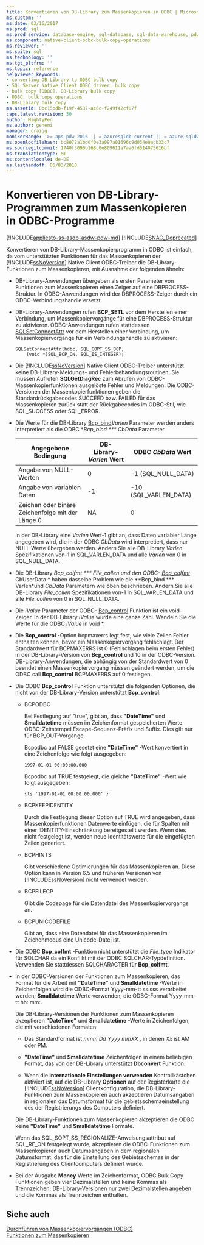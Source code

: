 ```yaml
---
title: Konvertieren von DB-Library zum Massenkopieren in ODBC | Microsoft Docs
ms.custom: ''
ms.date: 03/16/2017
ms.prod: sql
ms.prod_service: database-engine, sql-database, sql-data-warehouse, pdw
ms.component: native-client-odbc-bulk-copy-operations
ms.reviewer: ''
ms.suite: sql
ms.technology: ''
ms.tgt_pltfrm: ''
ms.topic: reference
helpviewer_keywords:
- converting DB-Library to ODBC bulk copy
- SQL Server Native Client ODBC driver, bulk copy
- bulk copy [ODBC], DB-Library bulk copy
- ODBC, bulk copy operations
- DB-Library bulk copy
ms.assetid: 0bc15bdb-f19f-4537-ac6c-f249f42cf07f
caps.latest.revision: 30
author: MightyPen
ms.author: genemi
manager: craigg
monikerRange: '>= aps-pdw-2016 || = azuresqldb-current || = azure-sqldw-latest || >= sql-server-2016 || = sqlallproducts-allversions'
ms.openlocfilehash: bc8072a1bd0f0e3a097a01696c9d034e0acb33c7
ms.sourcegitcommit: 1740f3090b168c0e809611a7aa6fd514075616bf
ms.translationtype: MT
ms.contentlocale: de-DE
ms.lasthandoff: 05/03/2018
---
```

# <a name="converting-from-db-library-to-odbc-bulk-copy"></a>Konvertieren von DB-Library-Programmen zum Massenkopieren in ODBC-Programme
[!INCLUDE[appliesto-ss-asdb-asdw-pdw-md](../../includes/appliesto-ss-asdb-asdw-pdw-md.md)]
[!INCLUDE[SNAC_Deprecated](../../includes/snac-deprecated.md)]

  Konvertieren von DB-Library-Massenkopierprogramm in ODBC ist einfach, da vom unterstützten Funktionen für das Massenkopieren der [!INCLUDE[ssNoVersion](../../includes/ssnoversion-md.md)] Native Client ODBC-Treiber die DB-Library-Funktionen zum Massenkopieren, mit Ausnahme der folgenden ähneln:  
  
-   DB-Library-Anwendungen übergeben als ersten Parameter von Funktionen zum Massenkopieren einen Zeiger auf eine DBPROCESS-Struktur. In ODBC-Anwendungen wird der DBPROCESS-Zeiger durch ein ODBC-Verbindungshandle ersetzt.  
  
-   DB-Library-Anwendungen rufen **BCP_SETL** vor dem Herstellen einer Verbindung, um Massenkopiervorgänge für eine DBPROCESS-Struktur zu aktivieren. ODBC-Anwendungen rufen stattdessen [SQLSetConnectAttr](../../relational-databases/native-client-odbc-api/sqlsetconnectattr.md) vor dem Herstellen einer Verbindung, um Massenkopiervorgänge für ein Verbindungshandle zu aktivieren:  
  
    ```  
    SQLSetConnectAttr(hdbc, SQL_COPT_SS_BCP,  
        (void *)SQL_BCP_ON, SQL_IS_INTEGER);  
    ```  
  
-   Die [!INCLUDE[ssNoVersion](../../includes/ssnoversion-md.md)] Native Client ODBC-Treiber unterstützt keine DB-Library-Meldungs- und Fehlerbehandlungsroutinen; Sie müssen Aufrufen **SQLGetDiagRec** zum Abrufen von ODBC-Massenkopierfunktionen ausgelöste Fehler und Meldungen. Die ODBC-Versionen der Massenkopierfunktionen geben die Standardrückgabecodes SUCCEED bzw. FAILED für das Massenkopieren zurück statt der Rückgabecodes im ODBC-Stil, wie SQL_SUCCESS oder SQL_ERROR.  
  
-   Die Werte für die DB-Library [Bcp_bind](../../relational-databases/native-client-odbc-extensions-bulk-copy-functions/bcp-bind.md)*Varlen* Parameter werden anders interpretiert als die ODBC **Bcp_bind *** CbData* Parameter.  
  
    |Angegebene Bedingung|DB-Library- *Varlen* Wert|ODBC *CbData* Wert|  
    |-------------------------|--------------------------------|-------------------------|  
    |Angabe von NULL-Werten|0|-1 (SQL_NULL_DATA)|  
    |Angabe von variablen Daten|-1|-10 (SQL_VARLEN_DATA)|  
    |Zeichen oder binäre Zeichenfolge mit der Länge 0|NA|0|  
  
     In der DB-Library eine *Varlen* Wert-1 gibt an, dass Daten variabler Länge angegeben wird, die in der ODBC *CbData* wird interpretiert, dass nur NULL-Werte übergeben werden. Ändern Sie alle DB-Library *Varlen* Spezifikationen von-1 in SQL_VARLEN_DATA und alle *Varlen* von 0 in SQL_NULL_DATA.  
  
-   Die DB-Library  **Bcp_colfmt *** File_collen* und den ODBC- [Bcp_colfmt](../../relational-databases/native-client-odbc-extensions-bulk-copy-functions/bcp-colfmt.md)* CbUserData * haben dasselbe Problem wie die **Bcp_bind *** Varlen*und *CbData* Parametern wie oben beschrieben. Ändern Sie alle DB-Library *File_collen* Spezifikationen von-1 in SQL_VARLEN_DATA und alle *File_collen* von 0 in SQL_NULL_DATA.  
  
-   Die *iValue* Parameter der ODBC- [Bcp_control](../../relational-databases/native-client-odbc-extensions-bulk-copy-functions/bcp-control.md) Funktion ist ein void-Zeiger. In der DB-Library *iValue* wurde eine ganze Zahl. Wandeln Sie die Werte für die ODBC *iValue* in void *.  
  
-   Die **Bcp_control** -Option bcpmaxerrs legt fest, wie viele Zeilen Fehler enthalten können, bevor ein Massenkopiervorgang fehlschlägt. Der Standardwert für BCPMAXERRS ist 0 (Fehlschlagen beim ersten Fehler) in der DB-Library-Version von **Bcp_control** und 10 in der ODBC-Version. DB-Library-Anwendungen, die abhängig von der Standardwert von 0 beendet einen Massenkopiervorgang müssen geändert werden, um die ODBC call **Bcp_control** BCPMAXERRS auf 0 festlegen.  
  
-   Die ODBC **Bcp_control** Funktion unterstützt die folgenden Optionen, die nicht von der DB-Library-Version unterstützt **Bcp_control**:  
  
    -   BCPODBC  
  
         Bei Festlegung auf "true", gibt an, dass **"DateTime"** und **Smalldatetime** müssen im Zeichenformat gespeicherten Werte ODBC-Zeitstempel Escape-Sequenz-Präfix und Suffix. Dies gilt nur für BCP_OUT-Vorgänge.  
  
         Bcpodbc auf FALSE gesetzt eine **"DateTime"** -Wert konvertiert in eine Zeichenfolge wie folgt ausgegeben:  
  
        ```  
        1997-01-01 00:00:00.000  
        ```  
  
         Bcpodbc auf TRUE festgelegt, die gleiche **"DateTime"** -Wert wie folgt ausgegeben:  
  
        ```  
        {ts '1997-01-01 00:00:00.000' }  
        ```  
  
    -   BCPKEEPIDENTITY  
  
         Durch die Festlegung dieser Option auf TRUE wird angegeben, dass Massenkopierfunktionen Datenwerte einfügen, die für Spalten mit einer IDENTITY-Einschränkung bereitgestellt werden. Wenn dies nicht festgelegt ist, werden neue Identitätswerte für die eingefügten Zeilen generiert.  
  
    -   BCPHINTS  
  
         Gibt verschiedene Optimierungen für das Massenkopieren an. Diese Option kann in Version 6.5 und früheren Versionen von [!INCLUDE[ssNoVersion](../../includes/ssnoversion-md.md)] nicht verwendet werden.  
  
    -   BCPFILECP  
  
         Gibt die Codepage für die Datendatei des Massenkopiervorgangs an.  
  
    -   BCPUNICODEFILE  
  
         Gibt an, dass eine Datendatei für das Massenkopieren im Zeichenmodus eine Unicode-Datei ist.  
  
-   Die ODBC **Bcp_colfmt** -Funktion nicht unterstützt die *File_type* Indikator für SQLCHAR da ein Konflikt mit der ODBC SQLCHAR-Typdefinition. Verwenden Sie stattdessen SQLCHARACTER für **Bcp_colfmt**.  
  
-   In der ODBC-Versionen der Funktionen zum Massenkopieren, das Format für die Arbeit mit **"DateTime"** und **Smalldatetime** -Werte in Zeichenfolgen wird die ODBC-Format Yyyy-mm-tt ss.sss verarbeitet werden; **Smalldatetime** Werte verwenden, die ODBC-Format Yyyy-mm-tt hh: mm:.  
  
     Die DB-Library-Versionen der Funktionen zum Massenkopieren akzeptieren **"DateTime"** und **Smalldatetime** -Werte in Zeichenfolgen, die mit verschiedenen Formaten:  
  
    -   Das Standardformat ist *mmm Dd Yyyy mmXX* , in denen *Xx* ist AM oder PM.  
  
    -   **"DateTime"** und **Smalldatetime** Zeichenfolgen in einem beliebigen Format, das von der DB-Library unterstützt **Dbconvert** Funktion.  
  
    -   Wenn die **internationale Einstellungen verwenden** Kontrollkästchen aktiviert ist, auf die DB-Library **Optionen** auf der Registerkarte die [!INCLUDE[ssNoVersion](../../includes/ssnoversion-md.md)] Clientkonfiguration, die DB-Library-Funktionen zum Massenkopieren auch akzeptieren Datumsangaben in regionalen das Datumsformat für die gebietsschemaeinstellung des der Registrierungs des Computers definiert.  
  
     Die DB-Library-Funktionen zum Massenkopieren akzeptieren die ODBC keine **"DateTime"** und **Smalldatetime** Formate.  
  
     Wenn das SQL_SOPT_SS_REGIONALIZE-Anweisungsattribut auf SQL_RE_ON festgelegt wurde, akzeptieren die ODBC-Funktionen zum Massenkopieren auch Datumsangaben in dem regionalen Datumsformat, das für die Einstellung des Gebietsschemas in der Registrierung des Clientcomputers definiert wurde.  
  
-   Bei der Ausgabe **Money** Werte im Zeichenformat, ODBC Bulk Copy Funktionen geben vier Dezimalstellen und keine Kommas als Trennzeichen; DB-Library-Versionen nur zwei Dezimalstellen angeben und die Kommas als Trennzeichen enthalten.  
  
## <a name="see-also"></a>Siehe auch  
 [Durchführen von Massenkopiervorgängen &#40;ODBC&#41;](../../relational-databases/native-client-odbc-bulk-copy-operations/performing-bulk-copy-operations-odbc.md)   
 [Funktionen zum Massenkopieren](../../relational-databases/native-client-odbc-extensions-bulk-copy-functions/sql-server-driver-extensions-bulk-copy-functions.md)  
  
  
